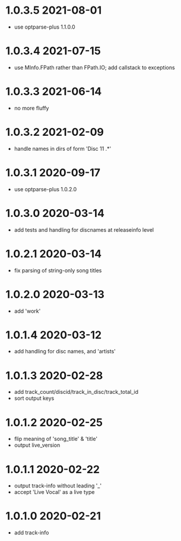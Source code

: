 1.0.3.5 2021-08-01
==================
- use optparse-plus 1.1.0.0

1.0.3.4 2021-07-15
==================
- use MInfo.FPath rather than FPath.IO; add callstack to exceptions

1.0.3.3 2021-06-14
==================
- no more fluffy

1.0.3.2 2021-02-09
==================
- handle names in dirs of form 'Disc 11 .*'

1.0.3.1 2020-09-17
==================
- use optparse-plus 1.0.2.0

1.0.3.0 2020-03-14
==================
- add tests and handling for discnames at releaseinfo level

1.0.2.1 2020-03-14
==================
- fix parsing of string-only song titles

1.0.2.0 2020-03-13
==================
- add 'work'

1.0.1.4 2020-03-12
==================
- add handling for disc names, and 'artists'

1.0.1.3 2020-02-28
==================
- add track_count/discid/track_in_disc/track_total_id
- sort output keys

1.0.1.2 2020-02-25
==================
- flip meaning of 'song_title' & 'title'
- output live_version

1.0.1.1 2020-02-22
==================
- output track-info without leading '_'
- accept 'Live Vocal' as a live type

1.0.1.0 2020-02-21
==================
- add track-info
